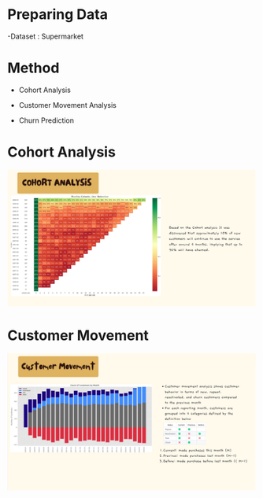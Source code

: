 # Preparing Data
-Dataset : Supermarket

# Method
- Cohort Analysis

- Customer Movement Analysis

- Churn Prediction

# Cohort Analysis
![image](COH-01.jpg)

# Customer Movement
![image](COH-02.jpg)

